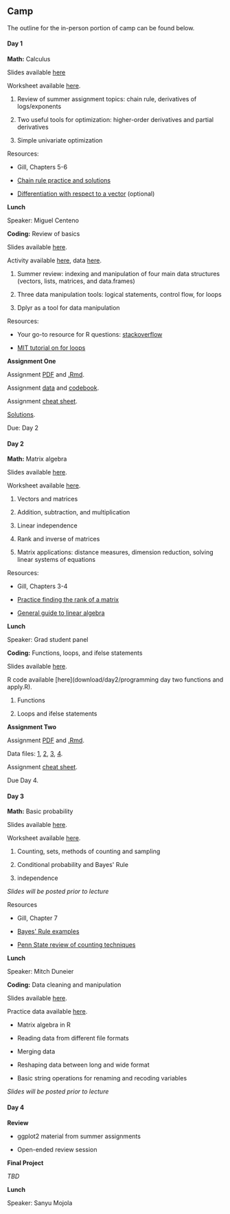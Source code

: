## Camp

The outline for the in-person portion of camp can be found below.

#### Day 1

**Math:** Calculus

Slides available [here](download/day1/DayOneSlideshowCamp2019.pdf)

Worksheet available [here](download/day1/DayOneWorksheetCamp2019.pdf).

1. Review of summer assignment topics: chain rule, derivatives of logs/exponents

2. Two useful tools for optimization: higher-order derivatives and partial derivatives

3. Simple univariate optimization

Resources:

- Gill, Chapters 5-6

- [Chain rule practice and solutions](http://tutorial.math.lamar.edu/Problems/CalcI/ChainRule.aspx)

- [Differentiation with respect to a vector](https://www.youtube.com/watch?v=iWxY7VdcSH8) (optional)

**Lunch**

Speaker: Miguel Centeno

**Coding:** Review of basics

Slides available [here](download/day1/Day_one_programming_final.pdf).

Activity available [here](download/day1/Day_one_programming_Student_Acitivty_Code.Rmd), data [here](download/day1/addhealthlec1.csv).

1. Summer review: indexing and manipulation of four main data structures (vectors, lists, matrices, and data.frames)

2. Three data manipulation tools: logical statements, control flow, for loops

3. Dplyr as a tool for data manipulation

Resources:

- Your go-to resource for R questions: [stackoverflow](https://stackoverflow.com/)

- [MIT tutorial on for loops](https://ocw.mit.edu/ans7870/18/18.05/s14/html/r-tut-forloop.html)

**Assignment One**

Assignment [PDF](download/day1/2019_Day_1_Assignment_.pdf) and [.Rmd](download/day1/2019Day1Assignment.Rmd).

Assignment [data](download/day1/anespilot16.csv) and [codebook](download/day1/anes_pilot_2016_CodebookUserGuide.pdf).

Assignment [cheat sheet](download//day1/2019_Day_1_Bonus_Content.pdf).

[Solutions](download/day1/2019_Day_1_Assignment_Solutions.pdf).

Due: Day 2

#### Day 2

**Math:** Matrix algebra

Slides available [here](download/day2/DayTwoSlideshowCamp2019.pdf).

Worksheet available [here](download/day2/Linear_algebra_worksheet_.pdf).

1. Vectors and matrices

2. Addition, subtraction, and multiplication

3. Linear independence

4. Rank and inverse of matrices

5. Matrix applications: distance measures, dimension reduction, solving linear systems of equations

Resources:

- Gill, Chapters 3-4

- [Practice finding the rank of a matrix](http://www.math.odu.edu/~bogacki/cgi-bin/lat.cgi?c=rref)

- [General guide to linear algebra](https://betterexplained.com/articles/linear-algebra-guide/)

**Lunch**

Speaker: Grad student panel

**Coding:** Functions, loops, and ifelse statements

Slides available [here](download/day2/Final_slides_for_programming_day_two_functions_and_apply.slides.pdf).

R code available [here](download/day2/programming day two functions and apply.R).

1. Functions

2. Loops and ifelse statements

**Assignment Two**

Assignment [PDF](download/day2/Day2and3Assignment.pdf) and [.Rmd](download/day2/Day2and3Assignment.Rmd).

Data files: [1](download/day2/childmh.csv), [2](download/day2/finalaedf.csv), [3](download/day2/stateyearreports.csv), [4](download/day2/stateyears.csv).

Assignment [cheat sheet](download/day2/Day2and3Assignment_Bonus_Content.pdf).

Due Day 4.

#### Day 3

**Math:** Basic probability

Slides available [here](download/day3/DayThreeSlideshowCamp2019.pdf).

Worksheet available [here](download/day3/DayThreeWorksheet.pdf).

1. Counting, sets, methods of counting and sampling

2. Conditional probability and Bayes' Rule

3. independence

*Slides will be posted prior to lecture*

Resources

- Gill, Chapter 7

- [Bayes' Rule examples](https://www.programminglogic.com/bayes-theorem-with-examples/)

- [Penn State review of counting techniques](https://newonlinecourses.science.psu.edu/stat414/node/9/)

**Lunch**

Speaker: Mitch Duneier

**Coding:** Data cleaning and manipulation

Slides available [here](download/day3/day3slides_final.slides.pdf).

Practice data available [here](download/day3/gss.reshape.example.csv).

- Matrix algebra in R

- Reading data from different file formats

- Merging data

- Reshaping data between long and wide format

- Basic string operations for renaming and recoding variables

*Slides will be posted prior to lecture*

#### Day 4

**Review**

- ggplot2 material from summer assignments

- Open-ended review session

**Final Project**

*TBD*

**Lunch**

Speaker: Sanyu Mojola
